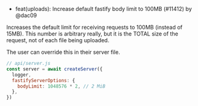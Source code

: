 - feat(uploads): Increase default fastify body limit to 100MB (#11412) by @dac09

Increases the default limit for receiving requests to 100MB (instead of 15MB). This number is arbitrary really, but it is the TOTAL size of the request, not of each file being uploaded.

The user can override this in their server file.

```jsx
// api/server.js
const server = await createServer({
  logger,
  fastifyServerOptions: {
    bodyLimit: 1048576 * 2, // 2 MiB
  },
})
```

